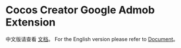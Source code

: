 # Cocos Creator Google Admob Extension

中文版请查看 [文档](./extensions/admob/doc/zh/README.md)。
For the English version please refer to [Document](./extensions/admob/doc/en/README.md)。